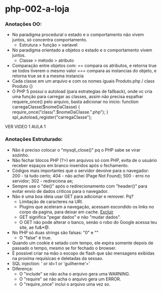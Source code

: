 # php-002-a-loja

### Anotações OO:
- No paradigma procedural o estado e o comportamento não vivem juntos, só concentra comportamento.
    - Estrutura > função > variavel
- No paradigma orientado a objetos o estado e o comportamento vivem juntos.
    - Classe > método > atributo
- Comparação entre objetos com:
    == compara os atributos, e retorna true se todos tiverem o mesmo valor
    === compara as instancias do objeto, e retorna true se é a mesma instancia
- Cada classe em um arquivo e com os nomes iguais
    Produto.php / class Produto {}
- O PHP 5 possui o autoload (para estrategias de fallback), onde vc cria uma função para carregar as classes, assim não precisa espalhar requere_once() pelo arquivo, basta adicionar no inicio:
    function carregaClasse($nomeDaClasse) {
        require_once("class/".$nomeDaClasse.".php");
    }
    spl_autoload_register("carregaClasse");

VER VIDEO 1 AULA 1

### Anotações Estruturado:
- Não é preciso colocar o "mysqli_close()" pq o PHP sabe se virar sozinho.
- Não fechar blocos PHP (?>) em arquivos só com PHP, evita de o usuário receber espaços em branco inseridos após o fechamento.
- Códigos mais importantes que o servidor devolve para o navegador:
    200 - tá tudo certo;
    404 - não achei (Page Not Found);
    500 - erro no servidor;
    302 - redireciona ae;
- Sempre use o "die()" após o redirecionamento com "header()" para evitar envio de dados criticos para o navegador.
- Não é uma boa ideia usar GET para adicionar e remover. Pq?
    - Limitação de caracteres na URI.
    - Plugins que aceleram a navegação, acessam escondido os links no corpo da pagina, para deixar em cache.
        <a href="remove-produto.php?id=12">Excluir</a>
    - GET significa "pegar dados" e não "mudar dados".
    - O GET não pode alterar o banco, senão o robo do Google acessa teu site, ae fu&*@.
- No PHP só duas strings são falsas:
    "0" e ""
    - O "false" é true.
- Quando um cookie é setado com tempo, ele expira somente depois de passado o tempo, mesmo se for fechado o browser.
- É possivel criar na mão o escopo de flash que são mensagens exibidas na proxima requisicao e deletadas da sessao.
- SQL injection:
    ' or id=1  or 'guilherme'='
- Diferença:
    - O "include" se não acha o arquivo gera uma WARNING.
    - O "require" se não acha o arquivo gera um ERROR.
    - O "require_once" inclui o arquivo uma vez so.